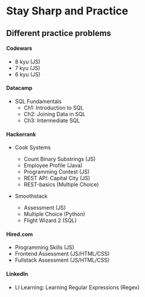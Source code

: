 # Stay Sharp and Practice

## Different practice problems

#### Codewars
  - 8 kyu (JS)
  - 7 kyu (JS)
  - 6 kyu (JS)

#### Datacamp
  - SQL Fundamentals
    - Ch1: Introduction to SQL
    - Ch2: Joining Data in SQL
    - Ch3: Intermediate SQL

#### Hackerrank
  - Cook Systems
    - Count Binary Substrings (JS)
    - Employee Profile (Java)
    - Programming Contest (JS)
    - REST API: Capital City (JS)
    - REST-basics (Multiple Choice)

  - Smoothstack
    - Assessment (JS)
    - Multiple Choice (Python)
    - Flight Wizard 2 (SQL)
  
#### Hired.com
  - Programming Skills (JS)
  - Frontend Assessment (JS/HTML/CSS)
  - Fullstack Assessment (JS/HTML/CSS)

#### LinkedIn
  - LI Learning: Learning Regular Expressions (Regex)
